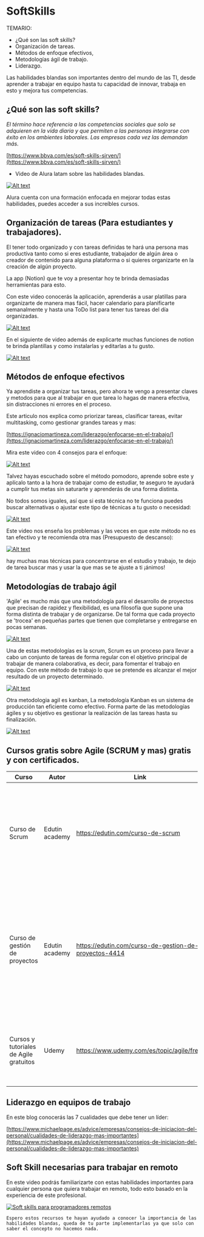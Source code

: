 # SoftSkills
TEMARIO:

- ¿Qué son las soft skills?
- Organización de tareas.
- Métodos de enfoque efectivos,
- Metodologías ágil de trabajo.
- Liderazgo.

Las habilidades blandas son importantes dentro del mundo de las TI, desde aprender a trabajar en equipo hasta tu capacidad de innovar, trabaja en esto y mejora tus competencias.

## ¿Qué son las soft skills?

*El término hace referencia a las competencias sociales que solo se adquieren en la vida diaria y que permiten a las personas integrarse con éxito en los ambientes laborales. Las empresas cada vez las demandan más.*

[https://www.bbva.com/es/soft-skills-sirven/](https://www.bbva.com/es/soft-skills-sirven/)

- Video de Alura latam sobre las habilidades blandas.

[![Alt text](https://img.youtube.com/vi/vhwspfvI52k/0.jpg)](https://www.youtube.com/watch?v=vhwspfvI52k)

Alura cuenta con una formación enfocada en mejorar todas estas habilidades, puedes acceder a sus increíbles cursos.

## Organización de tareas (Para estudiantes y trabajadores).

El tener todo organizado y con tareas definidas te hará una persona mas productiva tanto como si eres estudiante, trabajador de algún área o creador de contenido para alguna plataforma o si quieres organizarte en la creación de algún proyecto.

La app (Notion) que te voy a presentar hoy te brinda demasiadas herramientas para esto.

Con este video conocerás la aplicación, aprenderás a usar platillas para organizarte de manera mas fácil, hacer calendario para planificarte semanalmente y hasta una ToDo list para tener tus tareas del día organizadas.

[![Alt text](https://img.youtube.com/vi/fiSuzG09Vjk/0.jpg)](https://www.youtube.com/watch?v=fiSuzG09Vjk)

En el siguiente de video además de explicarte muchas funciones de notion te brinda plantillas y como instalarlas y editarlas a tu gusto.

[![Alt text](https://img.youtube.com/vi/IAb-OVJoywM/0.jpg)](https://www.youtube.com/watch?v=IAb-OVJoywM)


## Métodos de enfoque efectivos

Ya aprendiste a organizar tus tareas, pero ahora te vengo a presentar claves y metodos para que al trabajar en que tarea lo hagas de manera efectiva, sin distracciones ni errores en el proceso.

Este articulo nos explica como priorizar tareas, clasificar tareas, evitar multitasking, como gestionar grandes tareas y mas:

 [https://ignaciomartineza.com/liderazgo/enfocarse-en-el-trabajo/](https://ignaciomartineza.com/liderazgo/enfocarse-en-el-trabajo/)

Mira este video con 4 consejos para el enfoque:

[![Alt text](https://img.youtube.com/vi/-P50XuOun3U/0.jpg)](https://www.youtube.com/watch?v=-P50XuOun3U)

Talvez hayas escuchado sobre el método pomodoro, aprende sobre este y aplícalo tanto a la hora de trabajar como de estudiar, te aseguro te ayudará a cumplir tus metas sin saturarte y aprenderás de una forma distinta.

No todos somos iguales, así que si esta técnica no te funciona puedes buscar alternativas o ajustar este tipo de técnicas a tu gusto o necesidad:

[![Alt text](https://img.youtube.com/vi/Q2I96FgZUHA/0.jpg)](https://www.youtube.com/watch?v=Q2I96FgZUHA)

Este video nos enseña los problemas y las veces en que este método no es tan efectivo y te recomienda otra mas (Presupuesto de descanso):

[![Alt text](https://img.youtube.com/vi/VTon5ihf-kw/0.jpg)](https://www.youtube.com/watch?v=VTon5ihf-kw)

hay muchas mas técnicas para concentrarse en el estudio y trabajo, te dejo de tarea buscar mas y usar la que mas se te ajuste a ti ¡ánimos!

## Metodologías de trabajo ágil

'Agile' es mucho más que una metodología para el desarrollo de proyectos que precisan de rapidez y flexibilidad, es una filosofía que supone una forma distinta de trabajar y de organizarse. De tal forma que cada proyecto se 'trocea' en pequeñas partes que tienen que completarse y entregarse en pocas semanas.

[![Alt text](https://img.youtube.com/vi/p-8GUXCZT9s/0.jpg)](https://www.youtube.com/watch?v=p-8GUXCZT9s)

Una de estas metodologías es la scrum, Scrum es un proceso para llevar a cabo un conjunto de tareas de forma regular con el objetivo principal de trabajar de manera colaborativa, es decir, para fomentar el trabajo en equipo. Con este método de trabajo lo que se pretende es alcanzar el mejor resultado de un proyecto determinado.

[![Alt text](https://img.youtube.com/vi/HhC75IonpOU/0.jpg)](https://www.youtube.com/watch?v=HhC75IonpOU)

Otra metodologia agil es kanban, La metodología Kanban es un sistema de producción tan eficiente como efectivo. Forma parte de las metodologías ágiles y su objetivo es gestionar la realización de las tareas hasta su finalización.

[![Alt text](https://img.youtube.com/vi/1KwoFHRO6us/0.jpg)](https://www.youtube.com/watch?v=1KwoFHRO6us)

## Cursos gratis sobre Agile (SCRUM y mas) gratis y con certificados.

| Curso | Autor | Link | Descripción |
| --- | --- | --- | --- |
| Curso de Scrum | Edutin academy | https://edutin.com/curso-de-scrum | En este curso de Scrum aprenderás a desarrollar proyectos de una manera ágil y efectiva, al final obtendrás un certificado totalmente gratis. |
| Curso de gestión de proyectos | Edutin academy | https://edutin.com/curso-de-gestion-de-proyectos-4414 | prenderás cómo administrar, planificar, coordinar, organizar, controlar y hacer seguimiento a todo tipo de proyectos de manera eficiente y efectiva. con certificado final también y gratis. |
| Cursos y tutoriales de Agile gratuitos | Udemy | https://www.udemy.com/es/topic/agile/free/ | Esta plataforma nos brinda una lista de cursos y tutoriales gratis sobre Agile y sus metodologias. |


## Liderazgo en equipos de trabajo

En este blog conocerás las 7 cualidades que debe tener un líder:

[https://www.michaelpage.es/advice/empresas/consejos-de-iniciacion-del-personal/cualidades-de-liderazgo-mas-importantes](https://www.michaelpage.es/advice/empresas/consejos-de-iniciacion-del-personal/cualidades-de-liderazgo-mas-importantes)


## Soft Skill necesarias para trabajar en remoto

En este video podrás familiarizarte con estas habilidades importantes para cualquier persona que quiera trabajar en remoto, todo esto basado en la experiencia de este profesional.

[![Soft skills para programadores remotos](https://img.youtube.com/vi/AAdWich1ArQ/0.jpg)](https://www.youtube.com/watch?v=AAdWich1ArQ)


`Espero estos recursos te hayan ayudado a conocer la importancia de las habilidades blandas, queda de tu parte implementarlas ya que solo con saber el concepto no hacemos nada.`
